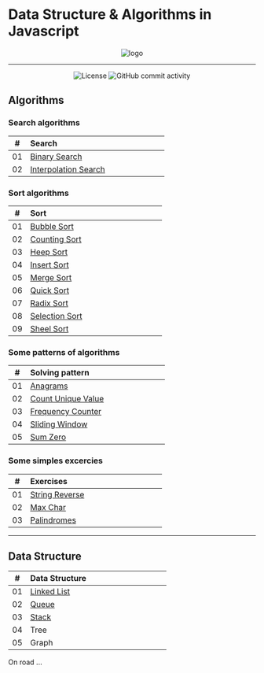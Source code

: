 # Data Structure & Algorithms in Javascript

<p align="center">
  <img src="https://i.imgur.com/qAUgBFG.png" alt="logo" />
</p>

---

<div align="center">
  <img src="https://img.shields.io/badge/Licence-MIT-green" alt="License">
  <img alt="GitHub commit activity" src="https://img.shields.io/github/commit-activity/y/tienduy-nguyen/ds-algorithms">
</div>

## Algorithms

### Search algorithms

|  #  | Search &nbsp; &nbsp; &nbsp; &nbsp; &nbsp; &nbsp; &nbsp; &nbsp; &nbsp; &nbsp; &nbsp; &nbsp; &nbsp; &nbsp; &nbsp;&nbsp; &nbsp; &nbsp; &nbsp; &nbsp; &nbsp; &nbsp; &nbsp; &nbsp; &nbsp; |
| :-: | :----------------------------------------------------------------------------------------------------------------------------------------------------------------------------------- |
| 01  | [Binary Search](https://github.com/tienduy-nguyen/ds-algorithms/tree/master/algorithms/search/binary-search)                                                                         |
| 02  | [Interpolation Search](https://github.com/tienduy-nguyen/ds-algorithms/tree/master/algorithms/search/interpolation-search)                                                           |

### Sort algorithms

|  #  | Sort &nbsp; &nbsp; &nbsp; &nbsp; &nbsp; &nbsp; &nbsp; &nbsp; &nbsp; &nbsp; &nbsp; &nbsp; &nbsp; &nbsp; &nbsp;&nbsp; &nbsp; &nbsp; &nbsp; &nbsp; &nbsp; &nbsp; &nbsp; &nbsp; &nbsp; &nbsp; &nbsp; |
| :-: | :----------------------------------------------------------------------------------------------------------------------------------------------------------------------------------------------- |
| 01  | [Bubble Sort](https://github.com/tienduy-nguyen/ds-algorithms/tree/master/algorithms/sort/bubble-sort)                                                                                           |
| 02  | [Counting Sort](https://github.com/tienduy-nguyen/ds-algorithms/tree/master/algorithms/sort/counting-sort)                                                                                       |
| 03  | [Heep Sort](https://github.com/tienduy-nguyen/ds-algorithms/tree/master/algorithms/sort/heep-sort/src)                                                                                           |
| 04  | [Insert Sort](https://github.com/tienduy-nguyen/ds-algorithms/tree/master/algorithms/sort/insert-sort)                                                                                           |
| 05  | [Merge Sort](https://github.com/tienduy-nguyen/ds-algorithms/tree/master/algorithms/sort/merge-sort)                                                                                             |
| 06  | [Quick Sort](https://github.com/tienduy-nguyen/ds-algorithms/tree/master/algorithms/sort/quick-sort)                                                                                             |
| 07  | [Radix Sort](https://github.com/tienduy-nguyen/ds-algorithms/tree/master/algorithms/sort/radix-sort/src)                                                                                         |
| 08  | [Selection Sort](https://github.com/tienduy-nguyen/ds-algorithms/tree/master/algorithms/sort/selection-sort)                                                                                     |
| 09  | [Sheel Sort](https://github.com/tienduy-nguyen/ds-algorithms/tree/master/algorithms/sort/shell-sort)                                                                                             |

### Some patterns of algorithms

|  #  | Solving pattern &nbsp; &nbsp; &nbsp; &nbsp; &nbsp; &nbsp; &nbsp; &nbsp; &nbsp; &nbsp; &nbsp; &nbsp; &nbsp; &nbsp; &nbsp; &nbsp; &nbsp; |
| :-: | :------------------------------------------------------------------------------------------------------------------------------------- |
| 01  | [Anagrams](https://github.com/tienduy-nguyen/ds-algorithms/blob/master/algorithms/solving-pattern/anagrams.js)                         |
| 02  | [Count Unique Value](https://github.com/tienduy-nguyen/ds-algorithms/blob/master/algorithms/solving-pattern/countUniqueValue.js)       |
| 03  | [Frequency Counter](https://github.com/tienduy-nguyen/ds-algorithms/blob/master/algorithms/solving-pattern/frequencyCounter.js)        |
| 04  | [Sliding Window](https://github.com/tienduy-nguyen/ds-algorithms/blob/master/algorithms/solving-pattern/slidingWindow.js)              |
| 05  | [Sum Zero](https://github.com/tienduy-nguyen/ds-algorithms/blob/master/algorithms/solving-pattern/sumZero.js)                          |

### Some simples excercies

|  #  | Exercises &nbsp; &nbsp; &nbsp; &nbsp; &nbsp; &nbsp; &nbsp; &nbsp; &nbsp; &nbsp; &nbsp; &nbsp; &nbsp; &nbsp; &nbsp;&nbsp; &nbsp; &nbsp; &nbsp; &nbsp; &nbsp; &nbsp; |
| :-: | :----------------------------------------------------------------------------------------------------------------------------------------------------------------- |
| 01  | [String Reverse](https://github.com/tienduy-nguyen/ds-algorithms/tree/master/algorithms/exercises/stringReverse)                                                   |
| 02  | [Max Char](https://github.com/tienduy-nguyen/ds-algorithms/tree/master/algorithms/exercises/maxChar)                                                               |
| 03  | [Palindromes](https://github.com/tienduy-nguyen/ds-algorithms/tree/master/algorithms/exercises/palindromes)                                                        |

---

## Data Structure

|  #  | Data Structure &nbsp; &nbsp; &nbsp; &nbsp; &nbsp; &nbsp; &nbsp; &nbsp; &nbsp; &nbsp; &nbsp; &nbsp; &nbsp; &nbsp; &nbsp; &nbsp; &nbsp; &nbsp; |
| :-: | :------------------------------------------------------------------------------------------------------------------------------------------- |
| 01  | [Linked List](https://github.com/tienduy-nguyen/ds-algorithms/tree/master/data-structure/linked-list)                                        |
| 02  | [Queue](https://github.com/tienduy-nguyen/ds-algorithms/tree/master/data-structure/queue)                                                    |
| 03  | [Stack](https://github.com/tienduy-nguyen/ds-algorithms/tree/master/data-structure/stack)                                                    |
| 04  | Tree                                                                                                                                         |
| 05  | Graph                                                                                                                                        |

On road ...
